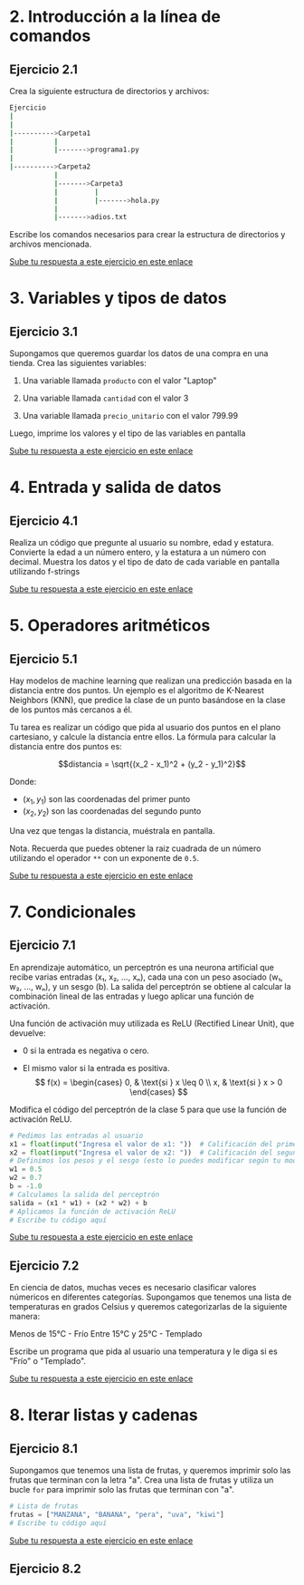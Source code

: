 # 2. Introducción a la línea de comandos
## Ejercicio 2.1
Crea la siguiente estructura de directorios y archivos:

```bash
Ejercicio
|
|
|---------->Carpeta1
|          |
|          |------->programa1.py
|
|---------->Carpeta2
           |
           |------->Carpeta3
           |         |
           |         |------->hola.py
           |
           |------->adios.txt
```


Escribe los comandos necesarios para crear la estructura de directorios y archivos mencionada.

[Sube tu respuesta a este ejercicio en este enlace](https://forms.gle/PGHEhUPmyqgFHbLE9)

# 3. Variables y tipos de datos	

## Ejercicio 3.1

Supongamos que queremos guardar los datos de una compra en una tienda. Crea las siguientes variables:

1. Una variable llamada `producto` con el valor "Laptop"

2. Una variable llamada `cantidad` con el valor 3

3. Una variable llamada `precio_unitario` con el valor 799.99

Luego, imprime los valores y el tipo de las variables en pantalla

[Sube tu respuesta a este ejercicio en este enlace](https://forms.gle/8EGndbGaUYoQf2iUA)

# 4. Entrada y salida de datos

## Ejercicio 4.1

Realiza un código que pregunte al usuario su nombre, edad y estatura. Convierte la edad a un número entero, y la estatura a un número con decimal. Muestra los datos y el tipo de dato de cada variable en pantalla utilizando f-strings

[Sube tu respuesta a este ejercicio en este enlace](https://forms.gle/QLC9cHKfeuyThr1C9)

# 5. Operadores aritméticos

## Ejercicio 5.1
Hay modelos de machine learning que realizan una predicción basada en la distancia entre dos puntos. Un ejemplo es el algoritmo de K-Nearest Neighbors (KNN), que predice la clase de un punto basándose en la clase de los puntos más cercanos a él.

Tu tarea es realizar un código que pida al usuario dos puntos en el plano cartesiano, y calcule la distancia entre ellos. La fórmula para calcular la distancia entre dos puntos es:

$$distancia = \sqrt{(x_2 - x_1)^2 + (y_2 - y_1)^2}$$

Donde:
- $(x_1, y_1)$ son las coordenadas del primer punto
- $(x_2, y_2)$ son las coordenadas del segundo punto

Una vez que tengas la distancia, muéstrala en pantalla.

Nota. Recuerda que puedes obtener la raiz cuadrada de un número utilizando el operador `**` con un exponente de `0.5`.

[Sube tu respuesta a este ejercicio en este enlace](https://forms.gle/RGV5BSo9W69XMiur8)

# 7. Condicionales

## Ejercicio 7.1

En aprendizaje automático, un perceptrón es una neurona artificial que recibe varias entradas (x₁, x₂, ..., xₙ), cada una con un peso asociado (w₁, w₂, ..., wₙ), y un sesgo (b). La salida del perceptrón se obtiene al calcular la combinación lineal de las entradas y luego aplicar una función de activación.

Una función de activación muy utilizada es ReLU (Rectified Linear Unit), que devuelve:

- 0 si la entrada es negativa o cero.

- El mismo valor si la entrada es positiva.
$$
f(x) =
\begin{cases} 
0, & \text{si } x \leq 0 \\
x, & \text{si } x > 0
\end{cases}
$$

Modifica el código del perceptrón de la clase 5 para que use la función de activación ReLU. 
```python
# Pedimos las entradas al usuario
x1 = float(input("Ingresa el valor de x1: "))  # Calificación del primer examen
x2 = float(input("Ingresa el valor de x2: "))  # Calificación del segundo examen
# Definimos los pesos y el sesgo (esto lo puedes modificar según tu modelo)
w1 = 0.5
w2 = 0.7
b = -1.0
# Calculamos la salida del perceptrón
salida = (x1 * w1) + (x2 * w2) + b
# Aplicamos la función de activación ReLU
# Escribe tu código aquí
```

[Sube tu respuesta a este ejercicio en este enlace](https://forms.gle/iR38Ziv1KsLJ1nA9A)

## Ejercicio 7.2
En ciencia de datos, muchas veces es necesario clasificar valores númericos en diferentes categorías. Supongamos que tenemos una lista de temperaturas en grados Celsius y queremos categorizarlas de la siguiente manera:

Menos de 15°C - Frío
Entre 15°C y 25°C - Templado

Escribe un programa que pida al usuario una temperatura y le diga si es "Frío" o "Templado". 

[Sube tu respuesta a este ejercicio en este enlace](https://forms.gle/gNiCzAT9hXXWEZz26)

# 8. Iterar listas y cadenas
## Ejercicio 8.1
Supongamos que tenemos una lista de frutas, y queremos imprimir solo las frutas que terminan con la letra "a". Crea una lista de frutas y utiliza un bucle `for` para imprimir solo las frutas que terminan con "a".

```python
# Lista de frutas
frutas = ["MANZANA", "BANANA", "pera", "uva", "kiwi"]
# Escribe tu código aquí
```
[Sube tu respuesta a este ejercicio en este enlace](https://forms.gle/Mu1V5gfHYktEYUcf7)


## Ejercicio 8.2
